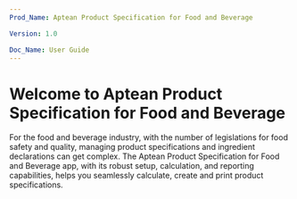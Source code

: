 ```yaml
---
Prod_Name: Aptean Product Specification for Food and Beverage

Version: 1.0

Doc_Name: User Guide
---
```


# Welcome to Aptean Product Specification for Food and Beverage

For the food and beverage industry, with the number of legislations for food safety and quality, managing product specifications and ingredient declarations can get complex.
The Aptean Product Specification for Food and Beverage app, with its robust setup, calculation, and reporting capabilities, helps you seamlessly calculate, create and print product specifications.

